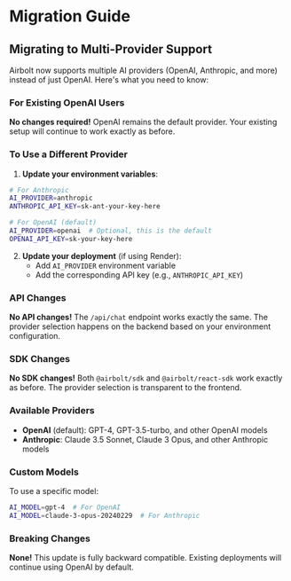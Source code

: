 # Migration Guide

## Migrating to Multi-Provider Support

Airbolt now supports multiple AI providers (OpenAI, Anthropic, and more) instead of just OpenAI. Here's what you need to know:

### For Existing OpenAI Users

**No changes required!** OpenAI remains the default provider. Your existing setup will continue to work exactly as before.

### To Use a Different Provider

1. **Update your environment variables**:

```bash
# For Anthropic
AI_PROVIDER=anthropic
ANTHROPIC_API_KEY=sk-ant-your-key-here

# For OpenAI (default)
AI_PROVIDER=openai  # Optional, this is the default
OPENAI_API_KEY=sk-your-key-here
```

2. **Update your deployment** (if using Render):
   - Add `AI_PROVIDER` environment variable
   - Add the corresponding API key (e.g., `ANTHROPIC_API_KEY`)

### API Changes

**No API changes!** The `/api/chat` endpoint works exactly the same. The provider selection happens on the backend based on your environment configuration.

### SDK Changes

**No SDK changes!** Both `@airbolt/sdk` and `@airbolt/react-sdk` work exactly as before. The provider selection is transparent to the frontend.

### Available Providers

- **OpenAI** (default): GPT-4, GPT-3.5-turbo, and other OpenAI models
- **Anthropic**: Claude 3.5 Sonnet, Claude 3 Opus, and other Anthropic models

### Custom Models

To use a specific model:

```bash
AI_MODEL=gpt-4  # For OpenAI
AI_MODEL=claude-3-opus-20240229  # For Anthropic
```

### Breaking Changes

**None!** This update is fully backward compatible. Existing deployments will continue using OpenAI by default.
